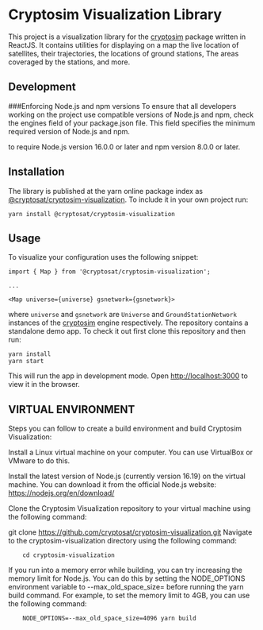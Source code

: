 # Cryptosim Visualization Library

This project is a visualization library for the [cryptosim](https://github.com/cryptosat/cryptosim) package written in ReactJS. It contains utilities for displaying on a map the live location of satellites, their trajectories, the locations of ground stations, The areas coveraged by the stations, and more.

## Development

###Enforcing Node.js and npm versions
To ensure that all developers working on the project use compatible versions of Node.js and npm, check the engines field of your package.json file. This field specifies the minimum required version of Node.js and npm.

to require Node.js version 16.0.0 or later and npm version 8.0.0 or later.

## Installation

The library is published at the yarn online package index as [@cryptosat/cryptosim-visualization](https://yarnpkg.com/package/@cryptosat/cryptosim-visualization). To include it in your own project run:

    yarn install @cryptosat/cryptosim-visualization

## Usage

To visualize your configuration uses the following snippet:

    import { Map } from '@cryptosat/cryptosim-visualization';
    
    ...

    <Map universe={universe} gsnetwork={gsnetwork}>

where `universe` and `gsnetwork` are `Universe` and `GroundStationNetwork` instances of the [cryptosim](https://github.com/cryptosat/cryptosim) engine respectively.  The repository contains a standalone demo app. To check it out first clone this repository and then run:

    yarn install
    yarn start

This will run the app in development mode. Open [http://localhost:3000](http://localhost:3000) to view it in the browser.



## VIRTUAL ENVIRONMENT 

Steps you can follow to create a build environment and build Cryptosim Visualization:

Install a Linux virtual machine on your computer. You can use VirtualBox or VMware to do this.

Install the latest version of Node.js (currently version 16.19) on the virtual machine. You can download it from the official Node.js website: https://nodejs.org/en/download/

Clone the Cryptosim Visualization repository to your virtual machine using the following command:


git clone https://github.com/cryptosat/cryptosim-visualization.git
Navigate to the cryptosim-visualization  directory using the following command:
```
    cd cryptosim-visualization 
```


If you run into a memory error while building, you can try increasing the memory limit for Node.js. You can do this by setting the NODE_OPTIONS environment variable to --max_old_space_size=<memory limit> before running the yarn build command. For example, to set the memory limit to 4GB, you can use the following command:

```
    NODE_OPTIONS=--max_old_space_size=4096 yarn build
```